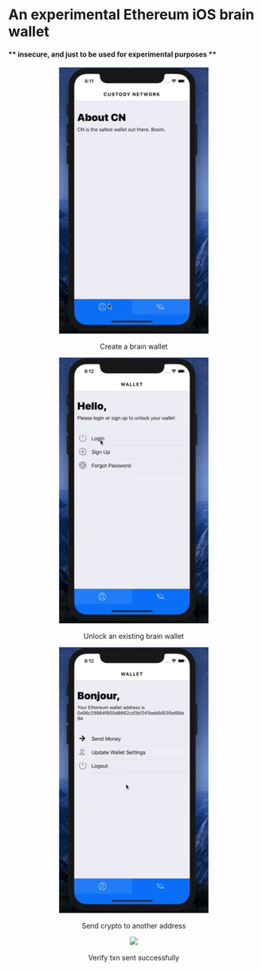 # An experimental Ethereum iOS brain wallet

#### ** insecure, and just to be used for experimental purposes **

<p align="center">
  <img src="/gif/createWallet.gif?raw=true" width="300"/>
</p>
<p align="center"> Create a brain wallet </p>

<p align="center">
  <img src="/gif/unlockExistingWallet.gif?raw=true" width="300"/>
</p>
<p align="center"> Unlock an existing brain wallet </p>

<p align="center">
  <img src="/gif/sendMoney.gif?raw=true" width="300"/>
</p>
<p align="center"> Send crypto to another address </p>

<p align="center">
  <img src="/gif/checkTxn.gif?raw=true" width="300"/>
</p>
<p align="center"> Verify txn sent successfully </p>
